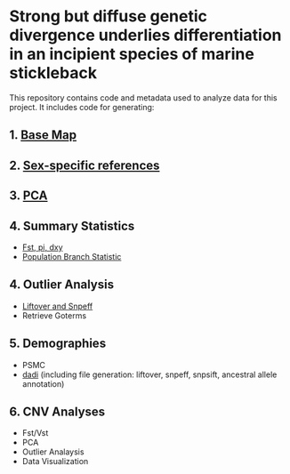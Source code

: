 # **Strong but diffuse genetic divergence underlies differentiation in an incipient species of marine stickleback**

This repository contains code and metadata used to analyze data for this project. It includes code for generating:
## 1. [Base Map](Map/plot_base_map.R) 
## 2. [Sex-specific references](sex_specific_references/mask)
## 3. [PCA](PCA/PCA_plot.R)
## 4. Summary Statistics
* [Fst, pi, dxy](pixy/calculate_pi_fst_dxy)
* [Population Branch Statistic](PBS/calculate_PBS_plot.R)   
## 4. Outlier Analysis
* [Liftover and Snpeff](PBS/liftover_snpeff)
* Retrieve Goterms
## 5. Demographies
* PSMC
* [dadi](dadi) (including file generation: liftover, snpeff, snpsift, ancestral allele annotation)
## 6. CNV Analyses
* Fst/Vst
* PCA
* Outlier Analaysis
* Data Visualization
